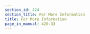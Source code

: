 ```yaml
---
section_id: 424
section_title: For More Information
title: For More Information
page_in_manual: 420-33
---
```

